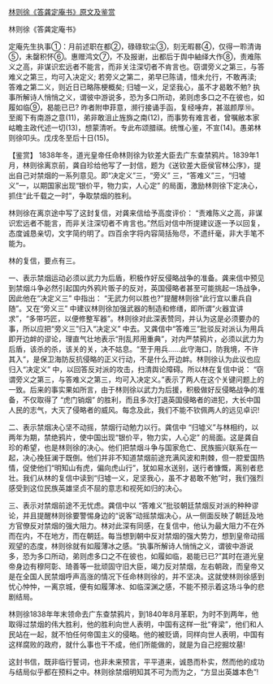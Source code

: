 [林则徐《答龚定庵书》原文及鉴赏](https://www.vrrw.net/wx/10268.html)

林则徐《答龚定庵书》

定庵先生执事①：月前述职在都②，碌碌软尘③，刻无暇晷④，仅得一聆清诲⑤，未罄积怀⑥。惠赠鸿文⑦，不及报谢，出都后于舆中紬绎大作⑧，责难陈义之高，非谋识宏远者不能言，而非关注深切者不肯言也。窃谓旁义之第三，与答难义之第三，均可入决定义; 若旁义之第二，弟早已陈请，惜未允行，不敢再渎; 答难之第二义，则近日已略陈梗概矣; 归墟一义，足坚我心，虽不才曷敢不勉? 执事所解诗人悄悄之义，谓彼中游说多，恐为多口所动，弟则虑多口之不在彼也，如履如临⑨，曷能已已? 昨者附申菲意，濒行接诵手函，复经唾弃，甚滋颜厚⑩。至阁下有南游之意(11)，弟非敢沮止旌旆之南(12)，而事势有难言者，曾嘱敝本家岵瞻主政代述一切(13)，想蒙清听。专此布颂腊祺。统惟心鉴，不宣(14)。愚弟林则徐叩头。戊戌冬至后十日(15)。



【鉴赏】 1838年冬，道光皇帝任命林则徐为钦差大臣去广东查禁鸦片。1839年1月，林则徐离京前，龚自珍给他写了一封信，题为《送钦差大臣侯官林公序》，提出自己对禁烟的一系列意见。即“决定义”三，“旁义” 三，“答难义”三，“归墟义”一，以期国家出现“银价平，物力实，人心定” 的局面，激励林则徐下定决心，抓住“此千载之一时”，争取禁烟的胜利。

林则徐在离京途中写了这封复信，对龚来信给予高度评价： “责难陈义之高，非谋识宏远者不能言，而非关注深切者不肯言也。”然后对信中所提建议逐一予以回复，态度诚恳亲切，文字简约明了。四百余字将内容简括殆尽，不遗纤毫，非大手笔不能为。

林的复信，要点有三。

一、表示禁烟运动必须以武力为后盾，积极作好反侵略战争的准备。龚来信中预见到禁烟斗争必然引起国内外鸦片贩子的反对，英国侵略者甚至可能挑起一场战争，因此他在“决定义三” 中指出： “无武力何以胜也?”提醒林则徐“此行宜以重兵自随”。又在“旁义三” 中建议林则徐加强武器的制造和修缮，即所谓“火器宜讲求”，“多带巧匠，以便修整军器”。林则徐对此深表赞同，并认为这是必须要办的事，所以应把“旁义三”归入“决定义” 中去。又龚信中“答难三”批驳反对派认为用兵即开边衅的谬论，理直气壮地表示“刑乱邦用重典”，对内严禁鸦片，必须以武力为后盾，该杀的杀，该关的关，决不姑息。“至于用兵……此守海口，防我境，不许其入”，是保卫海防反抗侵略的正义行动，不是什么开边衅。林则徐认为此议也应归入“决定义” 中，以回答反对派的攻击，扫清舆论障碍。所以林在复信中说： “窃谓旁义之第三，与答难义之第三，均可入决定义。”表示了两人在这个关键问题上的一致。后来的事实果如所言，由于林则徐以武力为后援，积极做好反侵略战争的准备，不仅取得了 “虎门销烟” 的胜利，而且多次打退英国侵略者的进犯，大长中国人民的志气，大灭了侵略者的威风。每念及此，我们不能不钦佩两人的远见卓识!

二、表示禁烟决心坚不动摇，禁烟行动勉力以行。龚信中 “归墟义”与林相约，以两年为期，禁绝鸦片，使中国出现“银价平，物力实，人心定” 的局面。这是龚自珍的希望，也是林则徐的决心。他们把禁烟斗争与国家危亡、民族振兴联系在一起，决心挽狂澜于既倒。他们并非不知道禁烟前途充满风波和荆棘，但一腔爱国热情，促使他们“明知山有虎，偏向虎山行”，犹如易水送别，送行者慷慨，离别者悲壮。我们从林的复信中读到“归墟一义，足坚我心，虽不才曷敢不勉”时，我们强烈感受到这位民族英雄坚贞不屈的意志和视死如归的决心。

三、表示对禁烟前途不无忧虑。龚信中以 “答难义”批驳朝廷禁烟反对派的种种谬论，并且提醒林则徐要警惕身边的“说客”动摇禁烟决心，从一侧面反映了朝廷及地方官僚反对禁烟的强大阻力。林对此深有同感，在复信中，他认为最大阻力不在外而在内，不在地方，而在朝廷。每当想到朝中反对禁烟的强大势力，想到皇帝动摇观望的态度，林则徐就有如履薄冰之感。“执事所解诗人悄悄之义，谓彼中游说多，恐为多口所动，弟则虑多口之不在彼也，如履如临，曷能已已?”其时在道光皇帝身边有穆阿彰、琦善等一批顽固守旧大臣，竭力反对禁烟，左右朝政，而皇帝又是在全国人民禁烟呼声高涨的情况下任命林则徐的，并不坚决。这就使林则徐感到忧心忡忡，一离京城，便有如履薄冰、如临深渊之感，不能不预示着这场斗争的悲剧结局。

林则徐1838年年末领命去广东查禁鸦片，到1840年8月革职，为时不到两年，他取得过禁烟的伟大胜利，他的胜利向世人表明，中国有这样一批“脊梁”，他们和人民站在一起，就不怕任何帝国主义的侵略。他的被贬谪，同样向世人表明，中国有这样腐败的政府，就什么事也干不成，他们所能做的，就是为自己挖掘坟墓!

这封书信，既非临行誓词，也非未来预言，平平道来，诚恳而朴实，然而他的成功与结局似乎都在预料之中。林则徐禁烟明知其不可为而为之，“方显出英雄本色”!

